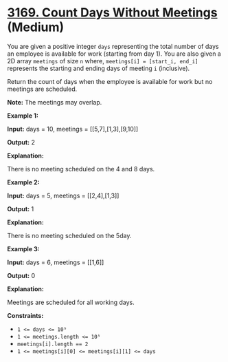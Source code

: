 # [3169. Count Days Without Meetings][link] (Medium)

[link]: https://leetcode.com/problems/count-days-without-meetings/

You are given a positive integer `days` representing the total number of days an employee is
available for work (starting from day 1). You are also given a 2D array `meetings` of size `n`
where, `meetings[i] = [start_i, end_i]` represents the starting and ending days of meeting `i`
(inclusive).

Return the count of days when the employee is available for work but no meetings are scheduled.

**Note:** The meetings may overlap.

**Example 1:**

**Input:** days = 10, meetings = \[\[5,7\],\[1,3\],\[9,10\]\]

**Output:** 2

**Explanation:**

There is no meeting scheduled on the 4 and 8 days.

**Example 2:**

**Input:** days = 5, meetings = \[\[2,4\],\[1,3\]\]

**Output:** 1

**Explanation:**

There is no meeting scheduled on the 5day.

**Example 3:**

**Input:** days = 6, meetings = \[\[1,6\]\]

**Output:** 0

**Explanation:**

Meetings are scheduled for all working days.

**Constraints:**

- `1 <= days <= 10⁹`
- `1 <= meetings.length <= 10⁵`
- `meetings[i].length == 2`
- `1 <= meetings[i][0] <= meetings[i][1] <= days`
